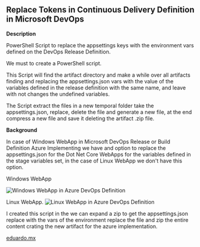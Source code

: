 ## Replace Tokens in Continuous Delivery Definition in Microsoft DevOps

**Description**

PowerShell Script to replace the appsettings keys with the environment vars defined on the DevOps Release Definition.

We must to create a PowerShell script.

This Script will find the artifact directory and make a while over all artifacts finding and replacing the appsettings.json vars with the value of the variables defined in the release definition with the same name, and leave with not changes the undefined variables.

The Script extract the files in a new temporal folder take the appsettings.json, replace, delete the file and generate a new file, at the end compress a new file and save it deleting the artifact .zip file.

**Background**

In case of Windows WebApp in Microsoft DevOps Release or Build Definition Azure Implementing we have and option to replace the appsettings.json for the Dot Net Core WebApps for the variables defined in the stage variables set, in the case of Linux WebApp we don't have this option.

Windows WebApp

![Windows WebApp in Azure DevOps Definition](http://eduardo.mx/wp-content/uploads/2019/07/image-5.png)

Linux WebApp.
![Linux WebApp in Azure DevOps Definition](http://eduardo.mx/wp-content/uploads/2019/07/image-6.png)


I created this script in the we can expand a zip to get the appsettings.json replace with the vars of the environment replace the file and zip the entire content crating the new artifact for the azure implementation.

  

[eduardo.mx](http://eduardo.mx/2019/07/28/replace-tokens-on-continous-delivery-defintion-in-microsoft-devops-description/)
